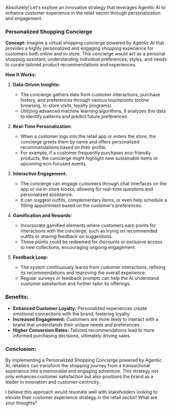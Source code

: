 Absolutely! Let's explore an innovative strategy that leverages Agentic AI to enhance customer experience in the retail sector through personalization and engagement.

### **Personalized Shopping Concierge**

**Concept:**
Imagine a virtual shopping concierge powered by Agentic AI that provides a highly personalized and engaging shopping experience for customers both online and in-store. This concierge would act as a personal shopping assistant, understanding individual preferences, styles, and needs to curate tailored product recommendations and experiences.

**How It Works:**

1. **Data-Driven Insights:**
   - The concierge gathers data from customer interactions, purchase history, and preferences through various touchpoints (online browsing, in-store visits, loyalty programs).
   - Utilizing advanced machine learning algorithms, it analyzes this data to identify patterns and predict future preferences.

2. **Real-Time Personalization:**
   - When a customer logs into the retail app or enters the store, the concierge greets them by name and offers personalized recommendations based on their profile.
   - For example, if a customer frequently purchases eco-friendly products, the concierge might highlight new sustainable items or upcoming eco-focused events.

3. **Interactive Engagement:**
   - The concierge can engage customers through chat interfaces on the app or via in-store kiosks, allowing for real-time questions and personalized assistance.
   - It can suggest outfits, complementary items, or even help schedule a fitting appointment based on the customer’s preferences.

4. **Gamification and Rewards:**
   - Incorporate gamified elements where customers earn points for interactions with the concierge, such as trying on recommended outfits or sharing feedback on suggestions.
   - These points could be redeemed for discounts or exclusive access to new collections, encouraging ongoing engagement.

5. **Feedback Loop:**
   - The system continuously learns from customer interactions, refining its recommendations and improving the overall experience.
   - Regular surveys or feedback prompts can help the AI understand customer satisfaction and further tailor its offerings.

### **Benefits:**
- **Enhanced Customer Loyalty:** Personalized experiences create emotional connections with the brand, fostering loyalty.
- **Increased Engagement:** Customers are more likely to interact with a brand that understands their unique needs and preferences.
- **Higher Conversion Rates:** Tailored recommendations lead to more informed purchasing decisions, ultimately driving sales.

### **Conclusion:**
By implementing a Personalized Shopping Concierge powered by Agentic AI, retailers can transform the shopping journey from a transactional experience into a memorable and engaging adventure. This strategy not only enhances customer satisfaction but also positions the brand as a leader in innovation and customer-centricity.

I believe this approach would resonate well with stakeholders looking to elevate their customer experience strategy in the retail sector! What are your thoughts?